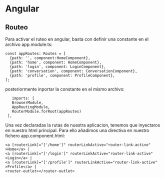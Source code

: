 # Angular

## Routeo

Para activar el ruteo en angular, basta con definir una constante en el archivo app.module.ts:

~~~
const appRoutes: Routes = [
  {path: '', component:HomeComponent},
  {path: 'home', component: HomeComponent},
  {path: 'login', component: LoginComponent},
  {path: 'conversation', component: ConversationComponent},
  {path: 'profile', component: ProfileComponent},
];
~~~
posteriormente inportar la constante en el mismo archivo:

 ~~~ 
    imports: [
    BrowserModule,
    AppRoutingModule,
    RouterModule.forRoot(appRoutes)
  ],
  ~~~


  Una vez declaradas la rutas de nuestra aplicacion, tenemos que inyectaros en nuestro html principal. Para ello añadimos una directiva en nuestro fichero app.component.html:

  ~~~
  <a [routerLink]="['/home']" routerLinkActive="router-link-active" >Home</a> |
<a [routerLink]="['/login']" routerLinkActive="router-link-active" >Login</a> |
<a [routerLink]="['/profile']" routerLinkActive="router-link-active" >Profile</a> |
<router-outlet></router-outlet>
~~~

